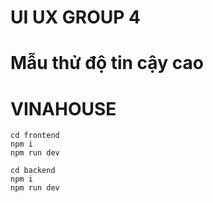 # UI UX GROUP 4

# Mẫu thử độ tin cậy cao

# VINAHOUSE

```
cd frontend
npm i
npm run dev
```

```
cd backend
npm i
npm run dev
```
